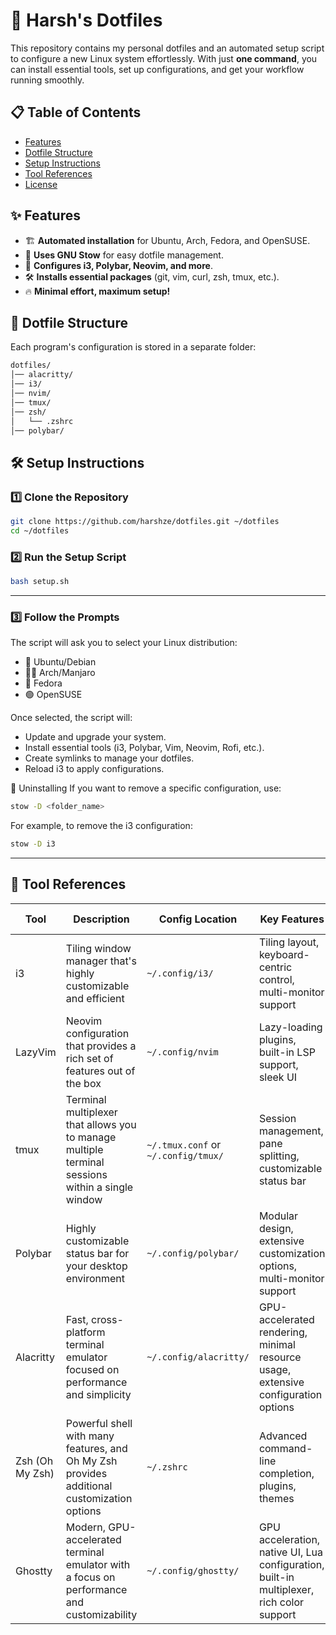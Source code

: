 # 🚀 Harsh's Dotfiles

This repository contains my personal dotfiles and an automated setup script to configure a new Linux system effortlessly. With just **one command**, you can install essential tools, set up configurations, and get your workflow running smoothly.

## 📋 Table of Contents
- [Features](#-features)
- [Dotfile Structure](#-dotfile-structure)
- [Setup Instructions](#️-setup-instructions)
- [Tool References](#-tool-references)
- [License](#-license)

## ✨ Features

- 🏗️ **Automated installation** for Ubuntu, Arch, Fedora, and OpenSUSE.
- 🔗 **Uses GNU Stow** for easy dotfile management.
- 🎨 **Configures i3, Polybar, Neovim, and more**.
- 🛠️ **Installs essential packages** (git, vim, curl, zsh, tmux, etc.).
- 🔥 **Minimal effort, maximum setup!**

## 📂 Dotfile Structure

Each program's configuration is stored in a separate folder:

```bash
dotfiles/
│── alacritty/
│── i3/
│── nvim/
│── tmux/
│── zsh/
│   └── .zshrc
│── polybar/
 ```
## 🛠️ Setup Instructions
 ### **1️⃣ Clone the Repository**
```bash
git clone https://github.com/harshze/dotfiles.git ~/dotfiles
cd ~/dotfiles
  ```

### 2️⃣ Run the Setup Script
```bash
bash setup.sh
 ```
---

### 3️⃣ Follow the Prompts
The script will ask you to select your Linux distribution:

- 🐧 Ubuntu/Debian
- 🏴‍☠️ Arch/Manjaro
- 🔵 Fedora
- 🟢 OpenSUSE

Once selected, the script will:

- Update and upgrade your system.
- Install essential tools (i3, Polybar, Vim, Neovim, Rofi, etc.).
- Create symlinks to manage your dotfiles.
- Reload i3 to apply configurations.

🎯 Uninstalling
If you want to remove a specific configuration, use:
```bash
stow -D <folder_name>
 ```
For example, to remove the i3 configuration:
```bash
stow -D i3 
 ```
---
## 🔗 Tool References
| Tool | Description | Config Location | Key Features | Official Repo |
|------|-------------|-----------------|--------------|---------------|
| i3 | Tiling window manager that's highly customizable and efficient | `~/.config/i3/` | Tiling layout, keyboard-centric control, multi-monitor support | [i3wm on GitHub](https://github.com/i3/i3) |
| LazyVim | Neovim configuration that provides a rich set of features out of the box | `~/.config/nvim` | Lazy-loading plugins, built-in LSP support, sleek UI | [LazyVim on GitHub](https://github.com/LazyVim/LazyVim) |
| tmux | Terminal multiplexer that allows you to manage multiple terminal sessions within a single window | `~/.tmux.conf` or `~/.config/tmux/` | Session management, pane splitting, customizable status bar | [tmux on GitHub](https://github.com/tmux/tmux) |
| Polybar | Highly customizable status bar for your desktop environment | `~/.config/polybar/` | Modular design, extensive customization options, multi-monitor support | [Polybar on GitHub](https://github.com/polybar/polybar) |
| Alacritty | Fast, cross-platform terminal emulator focused on performance and simplicity | `~/.config/alacritty/` | GPU-accelerated rendering, minimal resource usage, extensive configuration options | [Alacritty on GitHub](https://github.com/alacritty/alacritty) |
| Zsh (Oh My Zsh) | Powerful shell with many features, and Oh My Zsh provides additional customization options | `~/.zshrc` | Advanced command-line completion, plugins, themes | [Oh My Zsh on GitHub](https://github.com/ohmyzsh/ohmyzsh) |
| Ghostty | Modern, GPU-accelerated terminal emulator with a focus on performance and customizability | `~/.config/ghostty/` | GPU acceleration, native UI, Lua configuration, built-in multiplexer, rich color support | [Ghostty on GitHub](https://github.com/ghostty-org/ghostty) |
